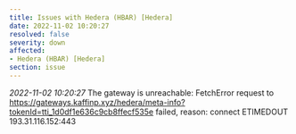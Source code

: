```yaml
---
title: Issues with Hedera (HBAR) [Hedera]
date: 2022-11-02 10:20:27
resolved: false
severity: down
affected:
- Hedera (HBAR) [Hedera]
section: issue
---
```


*2022-11-02 10:20:27* The gateway is unreachable: FetchError request to https://gateways.kaffinp.xyz/hedera/meta-info?tokenId=tti_1d0df1e636c9cb8ffecf535e failed, reason: connect ETIMEDOUT 193.31.116.152:443